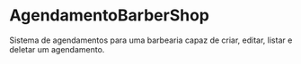 # AgendamentoBarberShop
Sistema de agendamentos para uma barbearia capaz de criar, editar, listar e deletar um agendamento.
